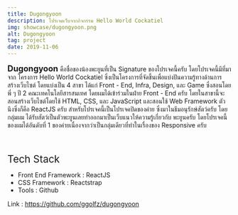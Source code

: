 ```yaml
---
title: Dugongyoon
description: โปรเจคเว็บจากกิจกรรม Hello World Cockatiel
img: showcase/dugongyoon.png
alt: Dugongyoon
tag: project
date: 2019-11-06
---
```


<b style="font-size:1.3em"> Dugongyoon </b> คือชื่อของน้องพะยูนที่เป็น Signature ของโปรเจคนี้ครับ โดยโปรเจคนี้มีที่มาจาก โครงการ Hello World Cockatiel ซึ่งเป็นโครงการที่จัดขึ้นเพื่อแบ่งปันความรู้ทางด้านการสร้างเว็บไซต์ โดยแบ่งเป็น 4 สาขา ได้แก่ Front - End, Infra, Design, และ Game ซึ่งสอนโดยพี่ ๆ ปี 2 คณะเทคโนโลยีสารสนเทศ โดยผมได้เข้าร่วมในฝ่าย Front - End ครับ โดยในสาขานี้จะสอนสร้างเว็บไซต์โดยใช้ HTML, CSS, และ JavaScript และสอนใช้ Web Framework ตัวนึงซึ่งก็คือ ReactJS ครับ สำหรับโปรเจคนี้เป็นโปรเจคปิดของค่าย ซึ่งมาในธีมอนุรักษ์สัตว์ครับ โดยกลุ่มผม ได้รับสัตว์เป็นตัวพะยูนเลยทำออกมาเป็นเว็บแนวให้ความรู้เกี่ยวกับ พะยูนครับ โดยโปรเจคนี้ของผมได้อันดับที่ 1 ของค่ายเนื่องจากว่าเป็นกลุ่มเดียวที่ทำในเรื่องของ Responsive ครับ

<br/>
<p style="font-size:1.6em;margin-bottom:2%">Tech Stack</p>

- Front End Framework : ReactJS 
- CSS Framework : Reactstrap
- Tools : Github 

Link : https://github.com/ggolfz/dugongyoon